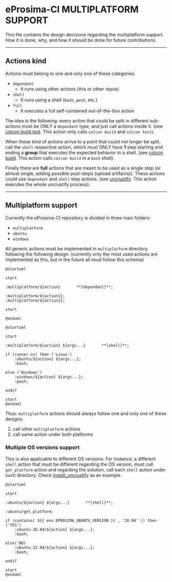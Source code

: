 
# eProsima-CI MULTIPLATFORM SUPPORT

This file contains the design decisions regarding the multiplatform support.
How it is done, why, and how it should be done for future contributions.

---

## Actions kind

Actions must belong to one and only one of these categories:

- `dependant`
  - It runs using other actions (this or other repos)
- `shell`
  - It runs using a shell (`bash`, `pwsh`, etc.)
- `full`
  - It executes a full self-contained out-of-the-box action

The idea is the following: every action that could be split in different sub-actions must be ONLY a `dependant` type, and just call actions inside it.
(see [colcon build test](../multiplatform/colcon_build_test/action.yml).
This action only calls `colcon build` and `colcon test`).

When these kind of actions arrive to a point that could not longer be split, call the `shell` respective action, which must ONLY have **1** step starting and ending a **group** that executes the expected behavior in a shell.
(see [colcon build](../ubuntu/colcon_build/action.yml).
This action calls `colcon build` in a `bash` shell).

Finally there are **full** actions that are meant to be used as a single step (or almost single, adding possible post-steps (upload artifacts)).
These actions could use `dependant` and `shell` step actions.
(see [uncrustify](../ubuntu/uncrustify/action.yml).
This action executes the whole uncrustify process).

---

## Multiplatform support

Currently the eProsima-CI repository is divided in three main folders:

- `multiplatform`
- `ubuntu`
- `windows`

All generic actions must be implemented in `multiplatform` directory following the following design:
(currently only the most used actions are implemented as this, but in the future all must follow this schema)

```plantuml
@startuml

start

:multiplatform/${action}       **[dependant]**;

:multiplatform/${action1};
:multiplatform/${action2};

start

@enduml
```

```plantuml
@startuml

start

:multiplatform/${action} ${args...}       **[shell]**;

if (runner.os) then ('Linux')
    :ubuntu/${action} ${args...};
    :bash;

else ('Windows')
    :windows/${action} ${args...};
    :pwsh;

endif

start
@enduml
```

Thus: `multiplatform` actions should always follow one and only one of these designs:

1. call other `multiplatform` actions
2. call same action under both platforms

### Multiple OS versions support

This is also applicable to different OS versions.
For instance, a different `shell` action that must be different regarding the OS version, must call
`get_platform` action and regarding the solution, call each `shell` action under such directory.
Check [install_uncrustify](../ubuntu/install_uncrustify/action.yml) as an example.

```plantuml
@startuml

start

:ubuntu/${action} ${args...}       **[shell]**;

:ubuntu/get_platform;

if (contains( ${{ env.EPROSIMA_UBUNTU_VERSION }} , '20.04' )) then ('YES')
    :ubuntu-20.04/${action} ${args...};
    :bash;

else('NO)
    :ubuntu-22.04/${action} ${args...};
    :bash;

endif

start
@enduml
```

